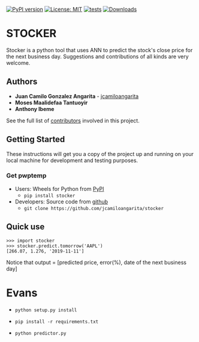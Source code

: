 [![PyPI version](https://badge.fury.io/py/stocker.svg)](https://badge.fury.io/py/stocker)
[![License: MIT](https://img.shields.io/badge/License-MIT-blue.svg)](https://github.com/jcamiloangarita/stocker/blob/master/LICENSE)
[![tests](https://github.com/jcamiloangarita/stocker/actions/workflows/tests.yml/badge.svg)](https://github.com/jcamiloangarita/stocker/actions/workflows/tests.yml)
[![Downloads](https://pepy.tech/badge/stocker)](https://pepy.tech/project/stocker)



# STOCKER
Stocker is a python tool that uses ANN to predict the stock's close price for the next business day. Suggestions and contributions of all kinds are very welcome.

## Authors

* **Juan Camilo Gonzalez Angarita** - [jcamiloangarita](https://github.com/jcamiloangarita)
* **Moses Maalidefaa Tantuoyir**
* **Anthony Ibeme** 

See the full list of [contributors](https://github.com/jcamiloangarita/stocker/graphs/contributors) involved in this project.

## Getting Started

These instructions will get you a copy of the project up and running on your local machine for development and testing purposes.

### Get pwptemp

* Users: Wheels for Python from [PyPI](https://pypi.python.org/pypi/stocker/) 
    * `pip install stocker`
* Developers: Source code from [github](https://github.com/jcamiloangarita/stocker)
    * `git clone https://github.com/jcamiloangarita/stocker`
    
## Quick use
```
>>> import stocker
>>> stocker.predict.tomorrow('AAPL')
[266.07, 1.276, '2019-11-11']
```
Notice that output = [predicted price, error(%), date of the next business day]

# Evans

* `python setup.py install`
* `pip install -r requirements.txt`

* `python predictor.py`



